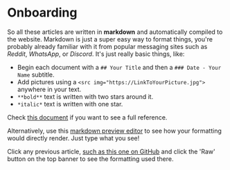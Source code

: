 # Onboarding

So all these articles are written in **markdown** and automatically compiled to the website. Markdown is just a super easy way to format things, you're probably already familiar with it from popular messaging sites such as *Reddit*, *WhatsApp*, or *Discord*. It's just really basic things, like:

- Begin each document with a `## Your Title` and then a `### Date - Your Name` subtitle.
- Add pictures using a `<src img="https://LinkToYourPicture.jpg">` anywhere in your text.
- `**bold**` text is written with two stars around it.
- `*italic*` text is written with one star.

Check [this document](https://github.com/adam-p/markdown-here/wiki/Markdown-Cheatsheet) if you want to see a full reference.

Alternatively, use this [markdown preview editor](https://stackedit.io/app) to see how your formatting would directly render. Just type what you see!

Click any previous article, [such as this one on GitHub](https://github.com/oxfordunichess/oucc-backend/blob/master/news/2019-10-28_website.md) and click the 'Raw' button on the top banner to see the formatting used there.